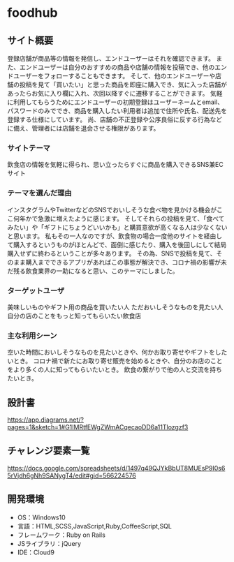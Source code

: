 # foodhub

## サイト概要
登録店舗が商品等の情報を発信し、エンドユーザーはそれを確認できます。
また、エンドユーザーは自分のおすすめの商品や店舗の情報を投稿でき、他のエンドユーザーをフォローすることもできます。
そして、他のエンドユーザーや店舗の投稿を見て「買いたい」と思った商品を即座に購入でき、気に入った店舗があったらお気に入り欄に入れ、次回以降すぐに遷移することができます。
気軽に利用してもらうためにエンドユーザーの初期登録はユーザーネームとemail、パスワードのみででき、商品を購入したい利用者は追加で住所や氏名、配送先を登録する仕様にしています。
尚、店舗の不正登録や公序良俗に反する行為などに備え、管理者には店舗を退会させる権限があります。

### サイトテーマ
飲食店の情報を気軽に得られ、思い立ったらすぐに商品を購入できるSNS兼ECサイト


### テーマを選んだ理由
インスタグラムやTwitterなどのSNSでおいしそうな食べ物を見かける機会がここ何年かで急激に増えたように感じます。
そしてそれらの投稿を見て、「食べてみたい」や「ギフトにちょうどいいかも」と購買意欲が高くなる人は少なくないと思います。
私もその一人なのですが、飲食物の場合一度他のサイトを経由して購入するというものがほとんどで、面倒に感じたり、購入を後回しにして結局購入せずに終わるということが多々あります。
その為、SNSで投稿を見て、そのまま購入までできるアプリがあればこの事態が解決でき、コロナ禍の影響が未だ残る飲食業界の一助になると思い、このテーマにしました。

### ターゲットユーザ
美味しいものやギフト用の商品を買いたい人
ただおいしそうなものを見たい人
自分の店のことをもっと知ってもらいたい飲食店

### 主な利用シーン
空いた時間においしそうなものを見たいときや、何かお取り寄せやギフトをしたいとき。
コロナ禍で新たにお取り寄せ販売を始めるときや、自分のお店のことをより多くの人に知ってもらいたいとき。
飲食の繋がりで他の人と交流を持ちたいとき。

## 設計書
https://app.diagrams.net/?pages=1&sketch=1#G1IMRtfEWgZWmACqecaoDD6a11Tlozgzf3

## チャレンジ要素一覧
https://docs.google.com/spreadsheets/d/1497q49QJYkBbUT8MUEsP9I0s65rVjdh6gNh9SANygT4/edit#gid=566224576

## 開発環境
- OS：Windows10
- 言語：HTML,SCSS,JavaScript,Ruby,CoffeeScript,SQL
- フレームワーク：Ruby on Rails
- JSライブラリ：jQuery
- IDE：Cloud9